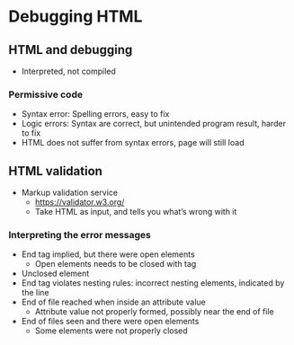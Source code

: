 # Debugging HTML

## HTML and debugging

- Interpreted, not compiled

### Permissive code

- Syntax error: Spelling errors, easy to fix
- Logic errors: Syntax are correct, but unintended program result, harder to fix
- HTML does not suffer from syntax errors, page will still load

## HTML validation

- Markup validation service
	- https://validator.w3.org/
	- Take HTML as input, and tells you what’s wrong with it
### Interpreting the error messages

- End tag implied, but there were open elements
	- Open elements needs to be closed with tag
- Unclosed element
- End tag violates nesting rules: incorrect nesting elements, indicated by the line
- End of file reached when inside an attribute value
	- Attribute value not properly formed, possibly near the end of file
- End of files seen and there were open elements
	- Some elements were not properly closed

